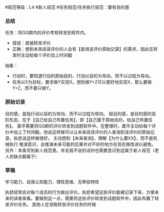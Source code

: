 #规范等级：L4 
#新人规范
#任务规范/任务执行规范：要有目的感 
### 总结
任务：将QQ群内的评价考核转发到软件内。
- 错误：直接转发评价
- 正确：想到未来阅读评价的人会有【查询该评价原始记录】的需求，因此在转发时主动给每个评价加上时间戳

抽象：
- 行动时，要知道行动的原始目的，行动以目的为导向、而不以过程为导向。
- 任务以X为目标，要求做Y实现X。想到做Y+Z可以更好地实现X，那么要做Y+Z，而不要只做Y。
### 原始记录
目的感，是指行动以目的为导向、而不以过程为导向。
超目的感，是目的感的高阶形态，在于【自己给自己布置任务】，即【自己基于原始目的，给自己布置任务】。
嘉华需要将QQ群的评价转发到话题软件中。在整理时，嘉华主动给每个评价中加上了时间戳。他说这样做可以让未来阅读评价的人查询到该评价的原始记录。执悲说这样做很好。
主动想到【未来查询】，理解【为什么要XX】，而不是机械执行
推演意识，会推演未来可能的后果并对不好的地方在现在做改进以避免。
另外：本条写到新人规范里。并且我不说的话你也需要意识到这属于新人规范（老人优缺点都属于）
### 草稿

学习能力、自我认知能力、理性思维、无牵挂特性

执悲经常会对每个成员的行为做出评价。执悲希望这些评价能被记录下来，方便未来的读者查看。要做到这一点，需要将这些评价转发到话题软件中，因此布置了转发评价任务。
其他人在领取转发评价任务的时候

